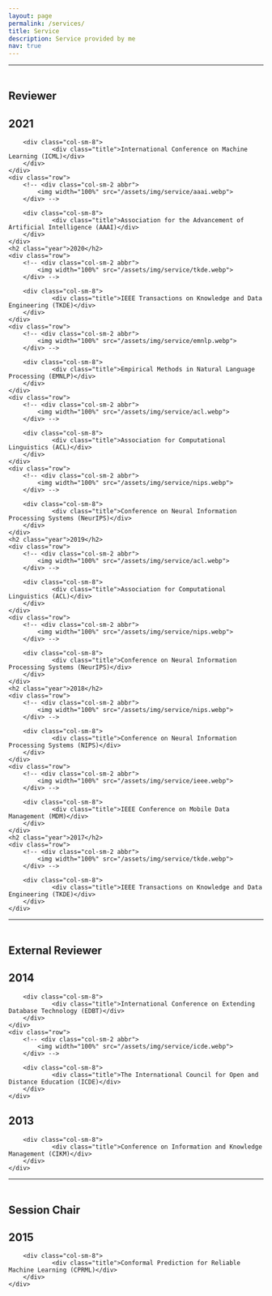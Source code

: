 ```yaml
---
layout: page
permalink: /services/
title: Service
description: Service provided by me
nav: true
---
```


<style>
.title{
font-weight: bold;
}

.head{
margin-top: 3rem;
}

</style>

<hr>
<h2 class="head">Reviewer</h2>

<div class="publications">
	<h2 class="year">2021</h2>
	<div class="row">
  		<!-- <div class="col-sm-2 abbr">
    		<img width="100%" src="/assets/img/service/icml.webp">
  		</div> -->

  		<div class="col-sm-8">
      			<div class="title">International Conference on Machine Learning (ICML)</div>
  		</div>
	</div>
	<div class="row">
  		<!-- <div class="col-sm-2 abbr">
    		<img width="100%" src="/assets/img/service/aaai.webp">
  		</div> -->

  		<div class="col-sm-8">
      			<div class="title">Association for the Advancement of Artificial Intelligence (AAAI)</div>
  		</div>
	</div>
	<h2 class="year">2020</h2>
	<div class="row">
  		<!-- <div class="col-sm-2 abbr">
    		<img width="100%" src="/assets/img/service/tkde.webp">
  		</div> -->

  		<div class="col-sm-8">
      			<div class="title">IEEE Transactions on Knowledge and Data Engineering (TKDE)</div>
  		</div>
	</div>
	<div class="row">
  		<!-- <div class="col-sm-2 abbr">
    		<img width="100%" src="/assets/img/service/emnlp.webp">
  		</div> -->

  		<div class="col-sm-8">
      			<div class="title">Empirical Methods in Natural Language Processing (EMNLP)</div>
  		</div>
	</div>
	<div class="row">
  		<!-- <div class="col-sm-2 abbr">
    		<img width="100%" src="/assets/img/service/acl.webp">
  		</div> -->

  		<div class="col-sm-8">
      			<div class="title">Association for Computational Linguistics (ACL)</div>
  		</div>
	</div>
	<div class="row">
  		<!-- <div class="col-sm-2 abbr">
    		<img width="100%" src="/assets/img/service/nips.webp">
  		</div> -->

  		<div class="col-sm-8">
      			<div class="title">Conference on Neural Information Processing Systems (NeurIPS)</div>
  		</div>
	</div>
	<h2 class="year">2019</h2>
	<div class="row">
  		<!-- <div class="col-sm-2 abbr">
    		<img width="100%" src="/assets/img/service/acl.webp">
  		</div> -->

  		<div class="col-sm-8">
      			<div class="title">Association for Computational Linguistics (ACL)</div>
  		</div>
	</div>
	<div class="row">
  		<!-- <div class="col-sm-2 abbr">
    		<img width="100%" src="/assets/img/service/nips.webp">
  		</div> -->

  		<div class="col-sm-8">
      			<div class="title">Conference on Neural Information Processing Systems (NeurIPS)</div>
  		</div>
	</div>
	<h2 class="year">2018</h2>
	<div class="row">
  		<!-- <div class="col-sm-2 abbr">
    		<img width="100%" src="/assets/img/service/nips.webp">
  		</div> -->

  		<div class="col-sm-8">
      			<div class="title">Conference on Neural Information Processing Systems (NIPS)</div>
  		</div>
	</div>
	<div class="row">
  		<!-- <div class="col-sm-2 abbr">
    		<img width="100%" src="/assets/img/service/ieee.webp">
  		</div> -->

  		<div class="col-sm-8">
      			<div class="title">IEEE Conference on Mobile Data Management (MDM)</div>
  		</div>
	</div>
	<h2 class="year">2017</h2>
	<div class="row">
  		<!-- <div class="col-sm-2 abbr">
    		<img width="100%" src="/assets/img/service/tkde.webp">
  		</div> -->

  		<div class="col-sm-8">
      			<div class="title">IEEE Transactions on Knowledge and Data Engineering (TKDE)</div>
  		</div>
	</div>

</div>


<hr>
<h2 class="head">External Reviewer</h2>

<div class="publications">
	<h2 class="year">2014</h2>
	<div class="row">
  		<!-- <div class="col-sm-2 abbr">
    		<img width="100%" src="/assets/img/service/edbt.webp">
  		</div> -->

  		<div class="col-sm-8">
      			<div class="title">International Conference on Extending Database Technology (EDBT)</div>
  		</div>
	</div>
	<div class="row">
  		<!-- <div class="col-sm-2 abbr">
    		<img width="100%" src="/assets/img/service/icde.webp">
  		</div> -->

  		<div class="col-sm-8">
      			<div class="title">The International Council for Open and Distance Education (ICDE)</div>
  		</div>
	</div>
<h2 class="year">2013</h2>
<div class="row">
  		<!-- <div class="col-sm-2 abbr">
    		<img width="100%" src="/assets/img/service/cikm.webp">
  		</div> -->

  		<div class="col-sm-8">
      			<div class="title">Conference on Information and Knowledge Management (CIKM)</div>
  		</div>
	</div>
</div>

<hr>
<h2 class="head">Session Chair</h2>

<div class="publications">
	<h2 class="year">2015</h2>
	<div class="row">
  		<!-- <div class="col-sm-2 abbr">
    		<img width="100%" src="/assets/img/service/cprml.webp">
  		</div> -->

  		<div class="col-sm-8">
      			<div class="title">Conformal Prediction for Reliable Machine Learning (CPRML)</div>
  		</div>
	</div>

</div>